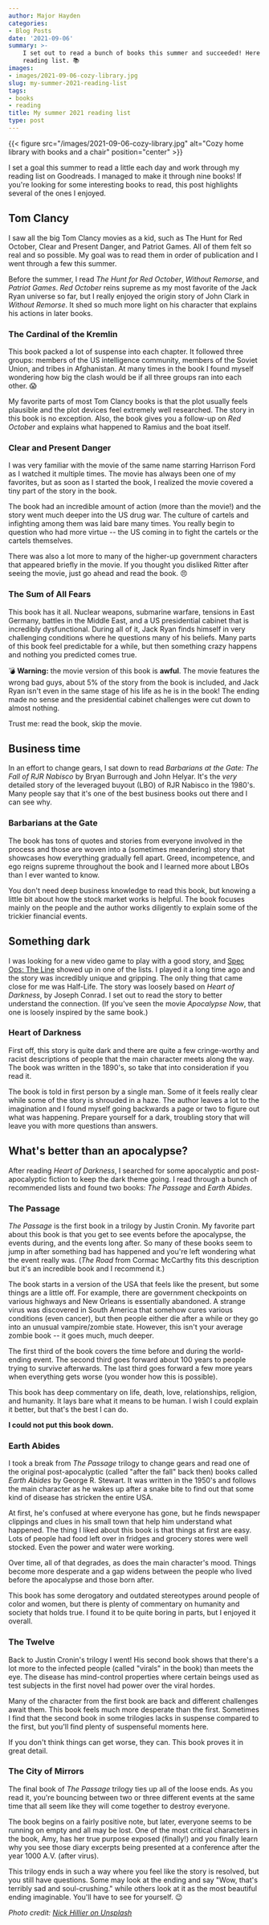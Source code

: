 ```yaml
---
author: Major Hayden
categories:
- Blog Posts
date: '2021-09-06'
summary: >-
    I set out to read a bunch of books this summer and succeeded! Here's my
    reading list. 📚
images:
- images/2021-09-06-cozy-library.jpg
slug: my-summer-2021-reading-list
tags:
- books
- reading
title: My summer 2021 reading list
type: post
---
```


{{< figure src="/images/2021-09-06-cozy-library.jpg" alt="Cozy home library with books and a chair" position="center" >}}

I set a goal this summer to read a little each day and work through my reading
list on Goodreads. I managed to make it through nine books! If you're looking
for some interesting books to read, this post highlights several of the ones I
enjoyed.

## Tom Clancy

I saw all the big Tom Clancy movies as a kid, such as The Hunt for Red October,
Clear and Present Danger, and Patriot Games. All of them felt so real and so
possible. My goal was to read them in order of publication and I went through a
few this summer.

Before the summer, I read _The Hunt for Red October_, _Without Remorse_, and
_Patriot Games_. _Red October_ reins supreme as my most favorite of the Jack
Ryan universe so far, but I really enjoyed the origin story of John Clark in
_Without Remorse_. It shed so much more light on his character that explains his
actions in later books.

### The Cardinal of the Kremlin

This book packed a lot of suspense into each chapter. It followed three groups:
members of the US intelligence community, members of the Soviet Union, and
tribes in Afghanistan. At many times in the book I found myself wondering how
big the clash would be if all three groups ran into each other. 😱

My favorite parts of most Tom Clancy books is that the plot usually feels
plausible and the plot devices feel extremely well researched. The story in this
book is no exception. Also, the book gives you a follow-up on _Red October_ and
explains what happened to Ramius and the boat itself.


### Clear and Present Danger

I was very familiar with the movie of the same name starring Harrison Ford as I
watched it multiple times. The movie has always been one of my favorites, but as
soon as I started the book, I realized the movie covered a tiny part of the
story in the book.

The book had an incredible amount of action (more than the movie!) and the story
went much deeper into the US drug war. The culture of cartels and infighting
among them was laid bare many times. You really begin to question who had more
virtue -- the US coming in to fight the cartels or the cartels themselves.

There was also a lot more to many of the higher-up government characters that
appeared briefly in the movie. If you thought you disliked Ritter after seeing
the movie, just go ahead and read the book. 😠

### The Sum of All Fears

This book has it all. Nuclear weapons, submarine warfare, tensions in East
Germany, battles in the Middle East, and a US presidential cabinet that is
incredibly dysfunctional. During all of it, Jack Ryan finds himself in very
challenging conditions where he questions many of his beliefs. Many parts of
this book feel predictable for a while, but then something crazy happens and
nothing you predicted comes true.

💣 **Warning:** the movie version of this book is **awful**. The movie features
the wrong bad guys, about 5% of the story from the book is included, and Jack
Ryan isn't even in the same stage of his life as he is in the book! The ending
made no sense and the presidential cabinet challenges were cut down to almost
nothing.

Trust me: read the book, skip the movie.

## Business time

In an effort to change gears, I sat down to read _Barbarians at the Gate: The
Fall of RJR Nabisco_ by Bryan Burrough and John Helyar. It's the *very* detailed
story of the leveraged buyout (LBO) of RJR Nabisco in the 1980's. Many people
say that it's one of the best business books out there and I can see why.

### Barbarians at the Gate

The book has tons of quotes and stories from everyone involved in the process
and those are woven into a (sometimes meandering) story that showcases how
everything gradually fell apart. Greed, incompetence, and ego reigns supreme
throughout the book and I learned more about LBOs than I ever wanted to know.

You don't need deep business knowledge to read this book, but knowing a little
bit about how the stock market works is helpful. The book focuses mainly on the
people and the author works diligently to explain some of the trickier financial
events.

## Something dark

I was looking for a new video game to play with a good story, and [Spec Ops: The
Line] showed up in one of the lists. I played it a long time ago and the story
was incredibly unique and gripping. The only thing that came close for me was
Half-Life. The story was loosely based on _Heart of Darkness_, by Joseph Conrad.
I set out to read the story to better understand the connection. (If you've seen
the movie _Apocalypse Now_, that one is loosely inspired by the same book.)

### Heart of Darkness

First off, this story is quite dark and there are quite a few cringe-worthy and
racist descriptions of people that the main character meets along the way. The
book was written in the 1890's, so take that into consideration if you read it.

The book is told in first person by a single man. Some of it feels really clear
while some of the story is shrouded in a haze. The author leaves a lot to the
imagination and I found myself going backwards a page or two to figure out what
was happening. Prepare yourself for a dark, troubling story that will leave you
with more questions than answers.

## What's better than an apocalypse?

After reading _Heart of Darkness_, I searched for some apocalyptic and
post-apocalyptic fiction to keep the dark theme going. I read through a bunch of recommended lists and found two books: _The Passage_ and _Earth Abides_.

### The Passage

_The Passage_ is the first book in a trilogy by Justin Cronin. My favorite part
about this book is that you get to see events before the apocalypse, the events
during, and the events long after. So many of these books seem to jump in after
something bad has happened and you're left wondering what the event really was.
(_The Road_ from Cormac McCarthy fits this description but it's an incredible
book and I recommend it.)

The book starts in a version of the USA that feels like the present, but some
things are a little off. For example, there are government checkpoints on
various highways and New Orleans is essentially abandoned. A strange virus was
discovered in South America that somehow cures various conditions (even cancer),
but then people either die after a while or they go into an unusual
vampire/zombie state. However, this isn't your average zombie book -- it goes
much, much deeper.

The first third of the book covers the time before and during the world-ending
event. The second third goes forward about 100 years to people trying to survive
afterwards. The last third goes forward a few more years when everything gets
worse (you wonder how this is possible).

This book has deep commentary on life, death, love, relationships, religion, and
humanity. It lays bare what it means to be human. I wish I could explain it
better, but that's the best I can do.

**I could not put this book down.**

### Earth Abides

I took a break from _The Passage_ trilogy to change gears and read one of the
original post-apocalyptic (called "after the fall" back then) books called
_Earth Abides_ by George R. Stewart. It was written in the 1950's and follows
the main character as he wakes up after a snake bite to find out that some kind
of disease has stricken the entire USA.

At first, he's confused at where everyone has gone, but he finds newspaper
clippings and clues in his small town that help him understand what happened.
The thing I liked about this book is that things at first are easy. Lots of
people had food left over in fridges and grocery stores were well stocked. Even
the power and water were working.

Over time, all of that degrades, as does the main character's mood. Things
become more desperate and a gap widens between the people who lived before the
apocalypse and those born after.

This book has some derogatory and outdated stereotypes around people of color
and women, but there is plenty of commentary on humanity and society that holds
true. I found it to be quite boring in parts, but I enjoyed it overall.

### The Twelve

Back to Justin Cronin's trilogy I went! His second book shows that there's a lot
more to the infected people (called "virals" in the book) than meets the eye.
The disease has mind-control properties where certain beings used as test
subjects in the first novel had power over the viral hordes.

Many of the character from the first book are back and different challenges
await them. This book feels much more desperate than the first. Sometimes I find
that the second book in some trilogies lacks in suspense compared to the first,
but you'll find plenty of suspenseful moments here.

If you don't think things can get worse, they can. This book proves it in great
detail.

### The City of Mirrors

The final book of _The Passage_ trilogy ties up all of the loose ends. As you
read it, you're bouncing between two or three different events at the same time
that all seem like they will come together to destroy everyone.

The book begins on a fairly positive note, but later, everyone seems to be
running on empty and all may be lost. One of the most critical characters in the
book, Amy, has her true purpose exposed (finally!) and you finally learn why you
see those diary excerpts being presented at a conference after the year 1000
A.V. (after virus).

This trilogy ends in such a way where you feel like the story is resolved, but
you still have questions. Some may look at the ending and say "Wow, that's
terribly sad and soul-crushing." while others look at it as the most beautiful
ending imaginable. You'll have to see for yourself. 😉

[Spec Ops: The Line]: https://en.wikipedia.org/wiki/Spec_Ops:_The_Line#Narrative_design

*Photo credit: [Nick Hillier on Unsplash](https://unsplash.com/photos/IEkMMvdZFc0)*
